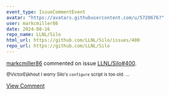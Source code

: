 ```yaml
---
event_type: IssueCommentEvent
avatar: "https://avatars.githubusercontent.com/u/5720676?"
user: markcmiller86
date: 2024-08-16
repo_name: LLNL/Silo
html_url: https://github.com/LLNL/Silo/issues/400
repo_url: https://github.com/LLNL/Silo
---
```


<a href='https://github.com/markcmiller86' target='_blank'>markcmiller86</a> commented on issue <a href='https://github.com/LLNL/Silo/issues/400' target='_blank'>LLNL/Silo#400</a>.

<small>@VictorEijkhout I worry Silo's `configure` script is too old....</small>

<a href='https://github.com/LLNL/Silo/issues/400' target='_blank'>View Comment</a>